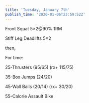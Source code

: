 ```yaml
---
title: 'Tuesday, January 7th'
publish_time: '2020-01-06T23:59:52Z'
---
```


Front Squat 5×2\@90% 1RM

Stiff Leg Deadlifts 5×2

then,

For time:

25-Thrusters (95/65) (rx+ 115/75)

35-Box Jumps (24/20)

45-Wall Balls (20/14) (rx+ 30/20)

55-Calorie Assault Bike
